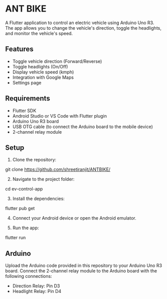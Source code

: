 # ANT BIKE

A Flutter application to control an electric vehicle using Arduino Uno R3. The app allows you to change the vehicle's direction, toggle the headlights, and monitor the vehicle's speed.



## Features

- Toggle vehicle direction (Forward/Reverse)
- Toggle headlights (On/Off)
- Display vehicle speed (kmph)
- Integration with Google Maps
- Settings page

## Requirements

- Flutter SDK
- Android Studio or VS Code with Flutter plugin
- Arduino Uno R3 board
- USB OTG cable (to connect the Arduino board to the mobile device)
- 2-channel relay module

## Setup

1. Clone the repository:

git clone https://github.com/shreetiranjit/ANTBIKE/

2. Navigate to the project folder:

cd ev-control-app

3. Install the dependencies:

flutter pub get

4. Connect your Android device or open the Android emulator.

5. Run the app:

flutter run

## Arduino

Upload the Arduino code provided in this repository to your Arduino Uno R3 board. 
Connect the 2-channel relay module to the Arduino board with the following connections:

- Direction Relay: Pin D3
- Headlight Relay: Pin D4




